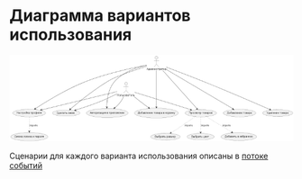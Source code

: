 # Диаграмма вариантов использования

![Диаграмма вариантов использования](../images/UseCaseDiagram.png)

Сценарии для каждого варианта использования описаны в [потоке событий](../use_case/Поток_событий.md)
